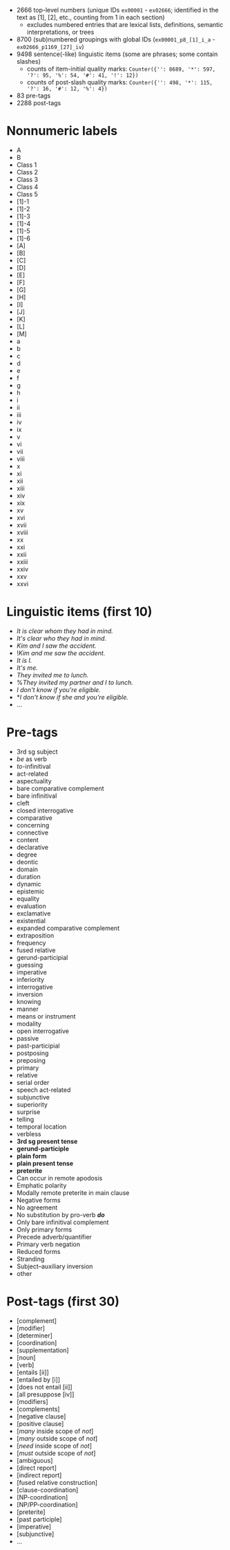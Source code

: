 - 2666 top-level numbers (unique IDs `ex00001` - `ex02666`; identified in the text as [1], [2], etc., counting from 1 in each section)
   * excludes numbered entries that are lexical lists, definitions, semantic interpretations, or trees
- 8700 (sub)numbered groupings with global IDs (`ex00001_p8_[1]_i_a` - `ex02666_p1169_[27]_iv`)
- 9498 sentence(-like) linguistic items (some are phrases; some contain slashes)
   * counts of item-initial quality marks: `Counter({'': 8689, '*': 597, '?': 95, '%': 54, '#': 41, '!': 12})`
   * counts of post-slash quality marks: `Counter({'': 498, '*': 115, '?': 16, '#': 12, '%': 4})`
- 83 pre-tags
- 2288 post-tags

# Nonnumeric labels
- A
- B
- Class 1
- Class 2
- Class 3
- Class 4
- Class 5
- [1]-1
- [1]-2
- [1]-3
- [1]-4
- [1]-5
- [1]-6
- [A]
- [B]
- [C]
- [D]
- [E]
- [F]
- [G]
- [H]
- [I]
- [J]
- [K]
- [L]
- [M]
- a
- b
- c
- d
- e
- f
- g
- h
- i
- ii
- iii
- iv
- ix
- v
- vi
- vii
- viii
- x
- xi
- xii
- xiii
- xiv
- xix
- xv
- xvi
- xvii
- xviii
- xx
- xxi
- xxii
- xxiii
- xxiv
- xxv
- xxvi

# Linguistic items (first 10)
- <em>It is clear whom they had in mind.</em>
- <em>It's clear who they had in mind.</em>
- <em>Kim and I saw the accident.</em>
- !<em>Kim and me saw the accident.</em>
- <em>It is I.</em>
- <em>It's me.</em>
- <em>They invited me to lunch.</em>
- %<em>They invited my partner and I to lunch.</em>
- <em>I don't know if you're eligible.</em>
- *<em>I don't know if she and you're eligible.</em>
- ...

# Pre-tags
- 3rd sg subject
- <em>be</em> as verb
- <small-caps><em>to</small-caps></em><small-caps>-infinitival</small-caps>
- <small-caps>act-related</small-caps>
- <small-caps>aspectuality</small-caps>
- <small-caps>bare comparative complement</small-caps>
- <small-caps>bare infinitival</small-caps>
- <small-caps>cleft</small-caps>
- <small-caps>closed interrogative</small-caps>
- <small-caps>comparative</small-caps>
- <small-caps>concerning</small-caps>
- <small-caps>connective</small-caps>
- <small-caps>content</small-caps>
- <small-caps>declarative</small-caps>
- <small-caps>degree</small-caps>
- <small-caps>deontic</small-caps>
- <small-caps>domain</small-caps>
- <small-caps>duration</small-caps>
- <small-caps>dynamic</small-caps>
- <small-caps>epistemic</small-caps>
- <small-caps>equality</small-caps>
- <small-caps>evaluation</small-caps>
- <small-caps>exclamative</small-caps>
- <small-caps>existential</small-caps>
- <small-caps>expanded comparative complement</small-caps>
- <small-caps>extraposition</small-caps>
- <small-caps>frequency</small-caps>
- <small-caps>fused relative</small-caps>
- <small-caps>gerund-participial</small-caps>
- <small-caps>guessing</small-caps>
- <small-caps>imperative</small-caps>
- <small-caps>inferiority</small-caps>
- <small-caps>interrogative</small-caps>
- <small-caps>inversion</small-caps>
- <small-caps>knowing </small-caps>
- <small-caps>manner</small-caps>
- <small-caps>means</small-caps> or <small-caps>instrument</small-caps>
- <small-caps>modality</small-caps>
- <small-caps>open interrogative</small-caps>
- <small-caps>passive</small-caps>
- <small-caps>past-participial</small-caps>
- <small-caps>postposing</small-caps>
- <small-caps>preposing</small-caps>
- <small-caps>primary</small-caps>
- <small-caps>relative</small-caps>
- <small-caps>serial order</small-caps>
- <small-caps>speech act-related</small-caps>
- <small-caps>subjunctive</small-caps>
- <small-caps>superiority</small-caps>
- <small-caps>surprise</small-caps>
- <small-caps>telling</small-caps>
- <small-caps>temporal location</small-caps>
- <small-caps>verbless</small-caps>
- <strong>3rd sg present tense</strong>
- <strong>gerund-participle</strong>
- <strong>plain form</strong>
- <strong>plain present tense</strong>
- <strong>preterite</strong>
- Can occur in remote apodosis
- Emphatic polarity
- Modally remote preterite in main clause
- Negative forms
- No agreement
- No substitution by pro-verb <strong><em>do</em></strong>
- Only bare infinitival complement
- Only primary forms
- Precede adverb/quantifier
- Primary verb negation
- Reduced forms
- Stranding
- Subject–auxiliary inversion
- other

# Post-tags (first 30)
- [complement]
- [modifier]
- [determiner]
- [coordination]
- [supplementation]
- [noun]
- [verb]
- [entails [ii]]
- [entailed by [i]]
- [does not entail [ii]]
- [all presuppose [iv]]
- [modifiers]
- [complements]
- [negative clause]
- [positive clause]
- [<em>many</em> inside scope of <em>not</em>]
- [<em>many</em> outside scope of <em>not</em>]
- [<em>need</em> inside scope of <em>not</em>]
- [<em>must</em> outside scope of <em>not</em>]
- [ambiguous]
- [direct report]
- [indirect report]
- [fused relative construction]
- [clause-coordination]
- [NP-coordination]
- [NP/PP-coordination]
- [preterite]
- [past participle]
- [imperative]
- [subjunctive]
- ...
